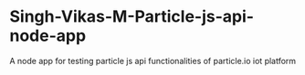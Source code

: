 # Singh-Vikas-M-Particle-js-api-node-app
A  node app for testing particle js api functionalities of particle.io iot platform
